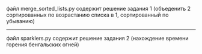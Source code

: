 файл merge_sorted_lists.py содержит решение задания 1 
(объеденить 2 сортированных по возрастанию списка в 1, сортированный по убыванию)

_______________________________________________________________________________________________
файл sparklers.py содержит решение задания 2 
(нахождение времени горения бенгальских огней)
